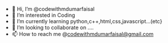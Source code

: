 - 👋 Hi, I’m @codewithmdumarfaisal
- 👀 I’m interested in Coding
- 🌱 I’m currently learning python,c++,html,css,javascript...(etc}
- 💞️ I’m looking to collaborate on ....
- 📫 How to reach me @codewithmdumarfaisal@gmail.com

<!---
codewithmdumarfaisal/codewithmdumarfaisal is a ✨ special ✨ repository because its `README.md` (this file) appears on your GitHub profile.
You can click the Preview link to take a look at your changes.
--->
